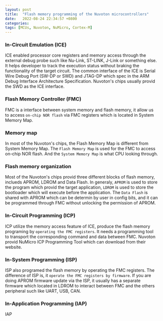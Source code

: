 ```yaml
---
layout: post
title:  "Flash memory programming of the Nuvoton microcontrollers"
date:   2022-08-24 22:34:57 +0800
categories: 
tags: [MCUs, Nuvoton, NuMicro, Cortex-M]
---
```

### In-Circuit Emulation (ICE)
ICE enabled processor core registers and memory access through the external debug probe such like Nu-Link, ST-LINK, J-Link or something else. It helps developer to track the execution status without braking the functionality of the target circuit. The common interface of the ICE is Serial Wire Debug Port (SW-DP or SWD) and JTAG-DP which spec in the ARM Debug Interface Architecture Specification. Nuvoton's chips usually provid the SWD as the ICE interface.

### Flash Memory Controller (FMC)
FMC is a interface between system memory and flash memory, it allow us to access `on-chip NOR flash` via FMC registers which is located in System Memory Map. 

### Memory map
In most of the Nuvoton's chips, the Flash Memory Map is different from System Memory Map. The `Flash Memory Map` is used for the FMC to access on-chip NOR flash. And the `System Memory Map` is what CPU looking through.

### Flash memory organization
Most of the Nuvoton's chips provid three different blocks of flash memory, inclueds APROM, LDROM and Data Flash. In generaly, `APROM` is used to store the program which provid the target application, `LDROM` is used to store the bootloader which will execute before the application. The `Data Flash` is shared with APROM which can be determin by user in config bits, and it can be programmed through FMC without unlocking the permission of APROM.

### In-Circuit Programming (ICP)
ICP utilize the memory access feature of ICE, produce the flash memory programing by `operating the FMC registers`. It needs a programming tool to transport the corresponding command and data between FMC. Nuvoton provid NuMicro ICP Programming Tool which can download from their website.

### In-System Programming (ISP)
ISP also programed the flash memory by operating the FMC registers. The difference of ISP is, it `operate the FMC registers by firmware`. If you are doing APROM firmware update via the ISP, it usually has a separate firmware which located in LDROM to interact between FMC and the others peripheral such like UART, USB, CAN. 

### In-Application Programming (IAP)
IAP
